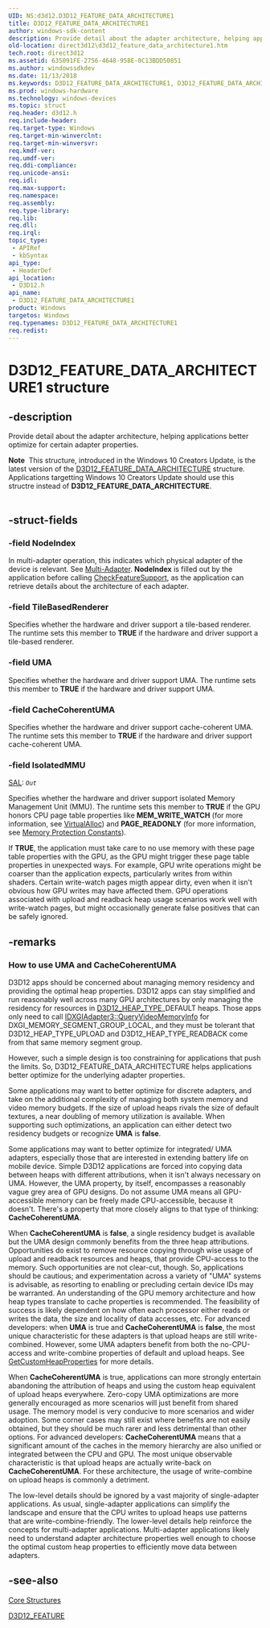 ```yaml
---
UID: NS:d3d12.D3D12_FEATURE_DATA_ARCHITECTURE1
title: D3D12_FEATURE_DATA_ARCHITECTURE1
author: windows-sdk-content
description: Provide detail about the adapter architecture, helping applications better optimize for certain adapter properties.
old-location: direct3d12\d3d12_feature_data_architecture1.htm
tech.root: direct3d12
ms.assetid: 635091FE-2756-4648-958E-0C13BDD50851
ms.author: windowssdkdev
ms.date: 11/13/2018
ms.keywords: D3D12_FEATURE_DATA_ARCHITECTURE1, D3D12_FEATURE_DATA_ARCHITECTURE1 structure, d3d12/D3D12_FEATURE_DATA_ARCHITECTURE1, direct3d12.d3d12_feature_data_architecture1
ms.prod: windows-hardware
ms.technology: windows-devices
ms.topic: struct
req.header: d3d12.h
req.include-header: 
req.target-type: Windows
req.target-min-winverclnt: 
req.target-min-winversvr: 
req.kmdf-ver: 
req.umdf-ver: 
req.ddi-compliance: 
req.unicode-ansi: 
req.idl: 
req.max-support: 
req.namespace: 
req.assembly: 
req.type-library: 
req.lib: 
req.dll: 
req.irql: 
topic_type:
 - APIRef
 - kbSyntax
api_type:
 - HeaderDef
api_location:
 - D3D12.h
api_name:
 - D3D12_FEATURE_DATA_ARCHITECTURE1
product: Windows
targetos: Windows
req.typenames: D3D12_FEATURE_DATA_ARCHITECTURE1
req.redist: 
---
```


# D3D12_FEATURE_DATA_ARCHITECTURE1 structure


## -description


Provide detail about the adapter architecture, helping applications better optimize for certain adapter properties.
<div class="alert"><b>Note</b>  This structure, introduced in the Windows 10 Creators Update, is the latest version of the <a href="https://msdn.microsoft.com/en-us/library/Dn859384(v=VS.85).aspx">D3D12_FEATURE_DATA_ARCHITECTURE</a> structure. Applications targetting Windows 10 Creators Update should use this structre instead of <b>D3D12_FEATURE_DATA_ARCHITECTURE</b>.</div><div> </div>

## -struct-fields




### -field NodeIndex

In multi-adapter operation, this indicates which physical adapter of the device is relevant.
            See <a href="https://msdn.microsoft.com/en-us/library/Dn933253(v=VS.85).aspx">Multi-Adapter</a>.
            <b>NodeIndex</b> is filled out by the application before calling <a href="https://msdn.microsoft.com/en-us/library/Dn788653(v=VS.85).aspx">CheckFeatureSupport</a>, as the application can retrieve details about the architecture of each adapter.
          


### -field TileBasedRenderer

Specifies whether the hardware and driver support a tile-based renderer.
            The runtime sets this member to <b>TRUE</b> if the hardware and driver support a tile-based renderer.
          


### -field UMA

Specifies whether the hardware and driver support UMA.
            The runtime sets this member to <b>TRUE</b> if the hardware and driver support UMA.
          


### -field CacheCoherentUMA

Specifies whether the hardware and driver support cache-coherent UMA.
            The runtime sets this member to <b>TRUE</b> if the hardware and driver support cache-coherent UMA.
          


### -field IsolatedMMU

<a href="https://msdn.microsoft.com/en-us/library/jj159528.aspx">SAL</a>: <code>_Out_</code>

Specifies whether the hardware and driver support isolated Memory Management Unit (MMU).
            The runtime sets this member to <b>TRUE</b> if the GPU honors CPU page table properties like <b>MEM_WRITE_WATCH</b> (for more information, see <a href="https://msdn.microsoft.com/a720dd89-c47c-4e48-bbc6-f2e02dfc4ed2">VirtualAlloc</a>) and <b>PAGE_READONLY</b> (for more information, see <a href="https://msdn.microsoft.com/en-us/library/Aa366786(v=VS.85).aspx">Memory Protection Constants</a>).

If <b>TRUE</b>, the application must take care to no use memory with these page table properties with the GPU, as the GPU might trigger these page table properties in unexpected ways. For example, GPU write operations might be coarser than the application expects, particularly writes from within shaders. Certain write-watch pages migth appear dirty, even when it isn't obvious how GPU writes may have affected them. GPU operations associated with upload and readback heap usage scenarios work well with write-watch pages, but might occasionally generate false positives that can be safely ignored.


## -remarks



<h3><a id="How_to_use_UMA_and_CacheCoherentUMA"></a><a id="how_to_use_uma_and_cachecoherentuma"></a><a id="HOW_TO_USE_UMA_AND_CACHECOHERENTUMA"></a>How to use UMA and CacheCoherentUMA</h3>
D3D12 apps should be concerned about managing memory residency and providing the optimal heap properties.
            D3D12 apps can stay simplified and run reasonably well across many GPU architectures by only managing the residency for resources in <a href="https://msdn.microsoft.com/en-us/library/Dn770374(v=VS.85).aspx">D3D12_HEAP_TYPE</a>_DEFAULT heaps.
            Those apps only need to call <a href="https://msdn.microsoft.com/en-us/library/Dn933223(v=VS.85).aspx">IDXGIAdapter3::QueryVideoMemoryInfo</a> for DXGI_MEMORY_SEGMENT_GROUP_LOCAL, 
            and they must be tolerant that D3D12_HEAP_TYPE_UPLOAD and D3D12_HEAP_TYPE_READBACK come from that same memory segment group.
          

However, such a simple design is too constraining for applications that push the limits.
            So, D3D12_FEATURE_DATA_ARCHITECTURE helps applications better optimize for the underlying adapter properties.
          

Some applications may want to better optimize for discrete adapters, and take on the additional complexity of managing both system memory and video memory budgets.
            If the size of upload heaps rivals the size of default textures, a near doubling of memory utilization is available.
            When supporting such optimizations, an application can either detect two residency budgets or recognize <b>UMA</b> is <b>false</b>.
          

Some applications may want to better optimize for integrated/ UMA adapters, especially those that are interested in extending battery life on mobile device.
            Simple D3D12 applications are forced into copying data between heaps with different attributions, when it isn't always necessary on UMA.
            However, the UMA property, by itself, encompasses a reasonably vague grey area of GPU designs.
            Do not assume UMA means all GPU-accessible memory can be freely made CPU-accessible, because it doesn't.
            There's a property that more closely aligns to that type of thinking: <b>CacheCoherentUMA</b>.
          

When <b>CacheCoherentUMA</b> is <b>false</b>, a single residency budget is available but the UMA design commonly benefits from the three heap attributions.
            Opportunities do exist to remove resource copying through wise usage of upload and readback resources and heaps, that provide CPU-access to the memory.
            Such opportunities are not clear-cut, though.
            So, applications should be cautious; and experimentation across a variety of "UMA" systems is advisable, as resorting to enabling or precluding certain device IDs may be warranted.
            An understanding of the GPU memory architecture and how heap types translate to cache properties is recommended.
            The feasibility of success is likely dependent on how often each processor either reads or writes the data, the size and locality of data accesses, etc.
            For advanced developers: when <b>UMA</b> is true and <b>CacheCoherentUMA</b> is <b>false</b>, the most unique characteristic for these adapters is that upload heaps are still write-combined.
            However, some UMA adapters benefit from both the no-CPU-access and write-combine properties of default and upload heaps.
            See <a href="https://msdn.microsoft.com/en-us/library/Mt427783(v=VS.85).aspx">GetCustomHeapProperties</a> for more details.
          

When <b>CacheCoherentUMA</b> is true, applications can more strongly entertain abandoning the attribution of heaps and using the custom heap equivalent of upload heaps everywhere.
            Zero-copy UMA optimizations are more generally encouraged as more scenarios will just benefit from shared usage.
            The memory model is very conducive to more scenarios and wider adoption.
            Some corner cases may still exist where benefits are not easily obtained, but they should be much rarer and less detrimental than other options.
            For advanced developers: <b>CacheCoherentUMA</b> means that a significant amount of the caches in the memory hierarchy are also unified or integrated between the CPU and GPU.
            The most unique observable characteristic is that upload heaps are actually write-back on <b>CacheCoherentUMA</b>.
            For these architecture, the usage of write-combine on upload heaps is commonly a detriment.
          

The low-level details should be ignored by a vast majority of single-adapter applications.
            As usual, single-adapter applications can simplify the landscape and ensure that the CPU writes to upload heaps use patterns that are write-combine-friendly.
            The lower-level details help reinforce the concepts for multi-adapter applications.
            Multi-adapter applications likely need to understand adapter architecture properties well enough to choose the optimal custom heap properties to efficiently move data between adapters.
          




## -see-also




<a href="https://msdn.microsoft.com/en-us/library/Dn770459(v=VS.85).aspx">Core Structures</a>



<a href="https://msdn.microsoft.com/en-us/library/Dn770363(v=VS.85).aspx">D3D12_FEATURE</a>
 

 


